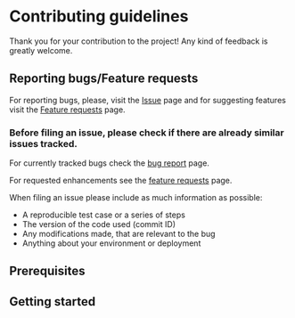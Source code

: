 # Contributing guidelines
Thank you for your contribution to the project! Any kind of feedback is greatly welcome. 

## Reporting bugs/Feature requests

For reporting bugs, please, visit the [Issue](https://github.com/NexDatawork/data-agents/issues/new?template=bug_report.yml) page and for suggesting features visit the [Feature requests](https://github.com/NexDatawork/data-agents/issues/new?template=feature_request.yml) page.


### Before filing an issue, please check if there are already similar issues tracked. 

For currently tracked bugs check the [bug report](https://github.com/NexDatawork/data-agents/issues) page.

For requested enhancements see the [feature requests](https://github.com/NexDatawork/data-agents/issues?q=is%3Aissue%20state%3Aopen%20label%3Aenhancement) page.


When filing an issue please include as much information as possible:

* A reproducible test case or a series of steps
* The version of the code used (commit ID)
* Any modifications made, that are relevant to the bug
* Anything about your environment or deployment

## Prerequisites

## Getting started


